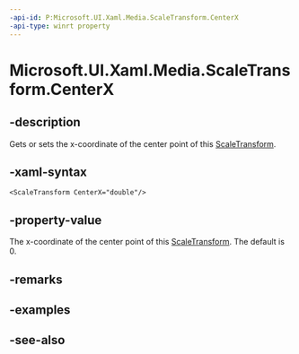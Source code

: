 ```yaml
---
-api-id: P:Microsoft.UI.Xaml.Media.ScaleTransform.CenterX
-api-type: winrt property
---
```


<!-- Property syntax
public double CenterX { get;  set; }
-->

# Microsoft.UI.Xaml.Media.ScaleTransform.CenterX

## -description
Gets or sets the x-coordinate of the center point of this [ScaleTransform](scaletransform.md).

## -xaml-syntax
```xaml
<ScaleTransform CenterX="double"/>
```


## -property-value
The x-coordinate of the center point of this [ScaleTransform](scaletransform.md). The default is 0.

## -remarks

## -examples

## -see-also
